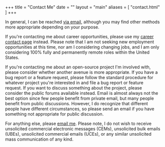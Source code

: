 +++
title = "Contact Me"
date = ""
layout = "main"
aliases = [
	"contact.html"
]
+++

In general, I can be reached [via email][email], although you may find other
methods more appropriate depending on your purpose.

If you're contacting me about career opportunities, please use my [career
contact page][career] instead. Please note that I am not seeking new employment
opportunities at this time, nor am I considering changing jobs, and I am only
considering 100% fully and permanently remote roles within the United States.

If you're contacting me about an open-source project I'm involved with, please
consider whether another avenue is more appropriate. If you have a bug report
or a feature request, please follow the standard procedure for whatever project
you're interested in and file a bug report or feature request. If you want to
discuss something about the project, please consider the public forums
available instead. Email is almost always not the best option since few people
benefit from private email, but many people benefit from public discussions.
However, I do recognize that different people have different circumstances, so
please send an email if you have something not appropriate for public
discussion.

For anything else, please [email me][email]. Please note, I do not wish to
receive unsolicited commercial electronic messages (CEMs), unsolicited bulk
emails (UBEs), unsolicited commercial emails (UCEs), or any similar unsolicited
mass communication of any kind.

[career]: careers/
[email]: mailto:contact@jgoguen.ca
